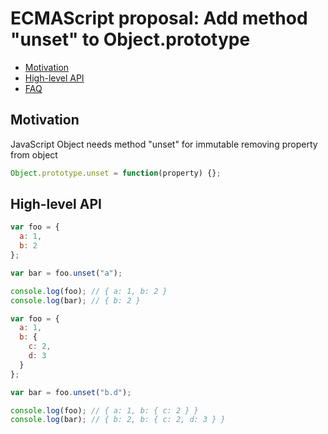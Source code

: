 # ECMAScript proposal: Add method "unset" to Object.prototype

- [Motivation](#motivation)
- [High-level API](#high-level-api)
- [FAQ](#faq)

## Motivation

JavaScript Object needs method "unset" for immutable removing property from object

```js
Object.prototype.unset = function(property) {};
```

## High-level API

```js
var foo = {
  a: 1,
  b: 2
};

var bar = foo.unset("a");

console.log(foo); // { a: 1, b: 2 }
console.log(bar); // { b: 2 }
```

```js
var foo = {
  a: 1,
  b: {
    c: 2,
    d: 3
  }
};

var bar = foo.unset("b.d");

console.log(foo); // { a: 1, b: { c: 2 } }
console.log(bar); // { b: 2, b: { c: 2, d: 3 } }
```
